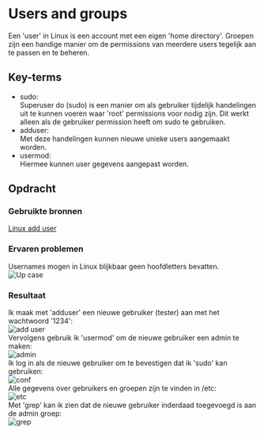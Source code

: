 # Users and groups
Een 'user' in Linux is een account met een eigen 'home directory'. Groepen zijn een handige manier om de permissions van meerdere users tegelijk aan te passen en te beheren.

## Key-terms
- sudo:  
Superuser do (sudo) is een manier om als gebruiker tijdelijk handelingen uit te kunnen voeren waar 'root' permissions voor nodig zijn. Dit werkt alleen als de gebruiker permission heeft om sudo te gebruiken.
- adduser:  
Met deze handelingen kunnen nieuwe unieke users aangemaakt worden.
- usermod:  
Hiermee kunnen user gegevens aangepast worden.
## Opdracht
### Gebruikte bronnen
[Linux add user](https://www.cyberciti.biz/faq/add-new-user-account-with-admin-access-on-linux/)  

### Ervaren problemen
Usernames mogen in Linux blijkbaar geen hoofdletters bevatten.  
![Up case](https://github.com/techgrounds/techgrounds-Mynamewastakenwastaken/blob/main/00_includes/Linux_pics/4/tester_error.png?raw=true)  

### Resultaat
Ik maak met 'adduser' een nieuwe gebruiker (tester) aan met het wachtwoord '1234':  
![add user](https://github.com/techgrounds/techgrounds-Mynamewastakenwastaken/blob/main/00_includes/Linux_pics/4/add_tester.png?raw=true)  
Vervolgens gebruik ik 'usermod' om de nieuwe gebruiker een admin te maken:  
![admin](https://github.com/techgrounds/techgrounds-Mynamewastakenwastaken/blob/main/00_includes/Linux_pics/4/tester_admin.png?raw=true)  
Ik log in als de nieuwe gebruiker om te bevestigen dat ik 'sudo' kan gebruiken:  
![conf](https://github.com/techgrounds/techgrounds-Mynamewastakenwastaken/blob/main/00_includes/Linux_pics/4/tester_admin_conf.png?raw=true)  
Alle gegevens over gebruikers en groepen zijn te vinden in /etc:  
![etc](https://github.com/techgrounds/techgrounds-Mynamewastakenwastaken/blob/main/00_includes/Linux_pics/4/etc.png?raw=true)  
Met 'grep' kan ik zien dat de nieuwe gebruiker inderdaad toegevoegd is aan de admin groep:  
![grep](https://github.com/techgrounds/techgrounds-Mynamewastakenwastaken/blob/main/00_includes/Linux_pics/4/grep_groups.png?raw=true)
